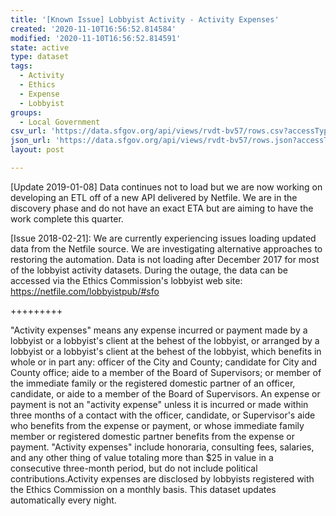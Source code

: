 ```yaml
---
title: '[Known Issue] Lobbyist Activity - Activity Expenses'
created: '2020-11-10T16:56:52.814584'
modified: '2020-11-10T16:56:52.814591'
state: active
type: dataset
tags:
  - Activity
  - Ethics
  - Expense
  - Lobbyist
groups:
  - Local Government
csv_url: 'https://data.sfgov.org/api/views/rvdt-bv57/rows.csv?accessType=DOWNLOAD'
json_url: 'https://data.sfgov.org/api/views/rvdt-bv57/rows.json?accessType=DOWNLOAD'
layout: post

---
```

[Update 2019-01-08] Data continues not to load but we are now working on developing an ETL off of a new API delivered by Netfile. We are in the discovery phase and do not have an exact ETA but are aiming to have the work complete this quarter.

[Issue 2018-02-21]: We are currently experiencing issues loading updated data from the Netfile source. We are investigating alternative approaches to restoring the automation. Data is not loading after December 2017 for most of the lobbyist activity datasets. During the outage, the data can be accessed via the Ethics Commission's lobbyist web site: https://netfile.com/lobbyistpub/#sfo

+++++++++

"Activity expenses" means any expense incurred or payment made by a lobbyist or a lobbyist's client at the behest of the lobbyist, or arranged by a lobbyist or a lobbyist's client at the behest of the lobbyist, which benefits in whole or in part any: officer of the City and County; candidate for City and County office; aide to a member of the Board of Supervisors; or member of the immediate family or the registered domestic partner of an officer, candidate, or aide to a member of the Board of Supervisors. An expense or payment is not an "activity expense" unless it is incurred or made within three months of a contact with the officer, candidate, or Supervisor's aide who benefits from the expense or payment, or whose immediate family member or registered domestic partner benefits from the expense or payment. "Activity expenses" include honoraria, consulting fees, salaries, and any other thing of value totaling more than $25 in value in a consecutive three-month period, but do not include political contributions.Activity expenses are disclosed by lobbyists registered with the Ethics Commission on a monthly basis.  This dataset updates automatically every night.
